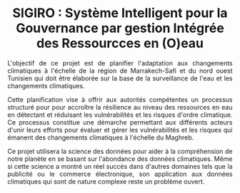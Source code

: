 
<center>
  <h1>SIGIRO : Système Intelligent pour la Gouvernance par gestion Intégrée des Ressourcces en (O)eau</h1>
</center>
<p style="text-align:justify">
  L'objectif de ce projet est de planifier l'adaptation aux changements climatiques à l'échelle de la région de Marrakech-Safi et du nord ouest Tunisien qui doit être élaborée sur la base de la surveillance de l'eau et les changements climatiques. 
 </p>
 <p style="text-align:justify">
  Cette planification vise à offrir aux autorités compétentes un processus structuré pour pour accroître la résilience au niveau des ressources en eau en détectant et réduisant les vulnérabilités et les risques d'ordre climatique. Ce processus constitue une démarche permettant aux différents acteurs d'unir leurs efforts pour évaluer et gérer les vulnérabilités et les risques qui émanent des changements climatiques à l'échelle du Maghreb. 
  </p>
  <p style="text-align:justify">
  Ce projet utilisera la science des données pour aider à la compréhension de notre planète en se basant sur l'abondance des données climatiques. Même si cette science a montré un réel succès dans d'autres domaines tels que la publicité ou le commerce électronique, son application aux données climatiques qui sont de nature complexe reste un problème ouvert. 
  </p>
